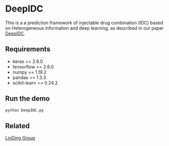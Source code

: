 # DeepIDC
This is a a prediction framework of injectable drug combination (IDC) based on Heterogeneous information and deep learning, as described in our paper [DeepIDC](). <br>

## Requirements
* keras == 2.6.0
* tensorflow == 2.6.0
* numpy == 1.19.2
* pandas == 1.3.3
* scikit-learn == 0.24.2
## Run the demo
```bash
python DeepIDC.py 
```
## Related
[LinDing Group](http://lin-group.cn/)
